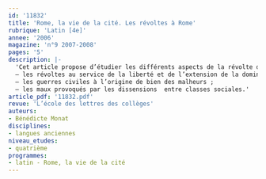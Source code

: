 ```yaml
---
id: '11832'
title: 'Rome, la vie de la cité. Les révoltes à Rome'
rubrique: 'Latin [4e]'
annee: '2006'
magazine: 'n°9 2007-2008'
pages: '5'
description: |-
  'Cet article propose d’étudier les différents aspects de la révolte dans la Rome antique :
  – les révoltes au service de la liberté et de l’extension de la domination romaine ;
  – les guerres civiles à l’origine de bien des malheurs ;
  – les maux provoqués par les dissensions  entre classes sociales.'
article_pdf: '11832.pdf'
revue: 'L’école des lettres des collèges'
auteurs:
- Bénédicte Monat
disciplines:
- langues anciennes
niveau_etudes:
- quatrième
programmes:
- latin - Rome, la vie de la cité
---
```

